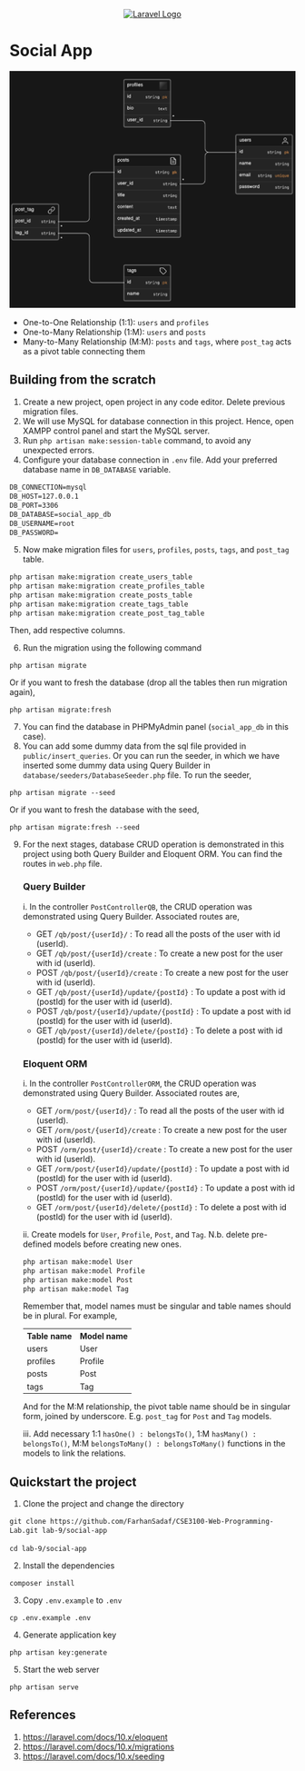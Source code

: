 <p align="center"><a href="https://laravel.com" target="_blank"><img src="https://raw.githubusercontent.com/laravel/art/master/logo-lockup/5%20SVG/2%20CMYK/1%20Full%20Color/laravel-logolockup-cmyk-red.svg" width="400" alt="Laravel Logo"></a></p>


# Social App

![ERD](./public/images/erd.png)

- One-to-One Relationship (1:1): `users` and `profiles`
- One-to-Many Relationship (1:M): `users` and `posts`
- Many-to-Many Relationship (M:M): `posts` and `tags`, where `post_tag` acts as a pivot table connecting them

## Building from the scratch
1. Create a new project, open project in any code editor. Delete previous migration files.
2. We will use MySQL for database connection in this project. Hence, open XAMPP control panel and start the MySQL server. 
3. Run `php artisan make:session-table` command, to avoid any unexpected errors.
4. Configure your database connection in `.env` file. Add your preferred database name in `DB_DATABASE` variable.
```
DB_CONNECTION=mysql
DB_HOST=127.0.0.1
DB_PORT=3306
DB_DATABASE=social_app_db
DB_USERNAME=root
DB_PASSWORD=
```
5. Now make migration files for `users`, `profiles`, `posts`, `tags`, and `post_tag` table. 
```
php artisan make:migration create_users_table
php artisan make:migration create_profiles_table
php artisan make:migration create_posts_table
php artisan make:migration create_tags_table
php artisan make:migration create_post_tag_table
```
Then, add respective columns.

6. Run the migration using the following command
```
php artisan migrate
```
Or if you want to fresh the database (drop all the tables then run migration again),
```
php artisan migrate:fresh
```
7. You can find the database in PHPMyAdmin panel (`social_app_db` in this case). 
8. You can add some dummy data from the sql file provided in `public/insert_queries`. Or you can run the seeder, in which we have inserted some dummy data using Query Builder in `database/seeders/DatabaseSeeder.php` file.
To run the seeder,
```
php artisan migrate --seed
```
Or if you want to fresh the database with the seed,
```
php artisan migrate:fresh --seed
```
9. For the next stages, database CRUD operation is demonstrated in this project using both Query Builder and Eloquent ORM. You can find the routes in `web.php` file.
    
    ### Query Builder
    
    i. In the controller `PostControllerQB`, the CRUD operation was demonstrated using Query Builder. Associated routes are,
    - GET `/qb/post/{userId}/` : To read all the posts of the user with id (userId).
    - GET `/qb/post/{userId}/create` : To create a new post for the user with id (userId).
    - POST `/qb/post/{userId}/create` : To create a new post for the user with id (userId).
    - GET `/qb/post/{userId}/update/{postId}` : To update a post with id (postId) for the user with id (userId).
    - POST `/qb/post/{userId}/update/{postId}` : To update a post with id (postId) for the user with id (userId).
    - GET `/qb/post/{userId}/delete/{postId}` : To delete a post with id (postId) for the user with id (userId).

    ### Eloquent ORM
    i. In the controller `PostControllerORM`, the CRUD operation was demonstrated using Query Builder. Associated routes are,
    - GET `/orm/post/{userId}/` : To read all the posts of the user with id (userId).
    - GET `/orm/post/{userId}/create` : To create a new post for the user with id (userId).
    - POST `/orm/post/{userId}/create` : To create a new post for the user with id (userId).
    - GET `/orm/post/{userId}/update/{postId}` : To update a post with id (postId) for the user with id (userId).
    - POST `/orm/post/{userId}/update/{postId}` : To update a post with id (postId) for the user with id (userId).
    - GET `/orm/post/{userId}/delete/{postId}` : To delete a post with id (postId) for the user with id (userId).

    ii. Create models for `User`, `Profile`, `Post`, and `Tag`. N.b. delete pre-defined models before creating new ones.
    ```
    php artisan make:model User
    php artisan make:model Profile
    php artisan make:model Post
    php artisan make:model Tag
    ```
    Remember that, model names must be singular and table names should be in plural. For example,
    <table>
    <tr>
    <th> Table name </th>
    <th> Model name </th>
    </tr>
    <tr>
    <td> users </td>
    <td> User </td>
    </tr>
    <tr>
    <td> profiles </td>
    <td> Profile </td>
    </tr>
    <tr>
    <td> posts </td>
    <td> Post </td>
    </tr>
    <tr>
    <td> tags </td>
    <td> Tag </td>
    </tr>
    </table>

    And for the M:M relationship, the pivot table name should be in singular form, joined by underscore. E.g. `post_tag` for `Post` and `Tag` models.

    iii. Add necessary 1:1 `hasOne() : belongsTo()`, 1:M `hasMany() : belongsTo()`, M:M `belongsToMany() : belongsToMany()` functions in the models to link the relations.


## Quickstart the project
1. Clone the project and change the directory
```
git clone https://github.com/FarhanSadaf/CSE3100-Web-Programming-Lab.git lab-9/social-app

cd lab-9/social-app
```
2. Install the dependencies
```
composer install
```
3. Copy `.env.example` to `.env`
```
cp .env.example .env
```
4. Generate application key 
```
php artisan key:generate
```
5. Start the web server
```
php artisan serve
```

## References
1. https://laravel.com/docs/10.x/eloquent
2. https://laravel.com/docs/10.x/migrations
3. https://laravel.com/docs/10.x/seeding
